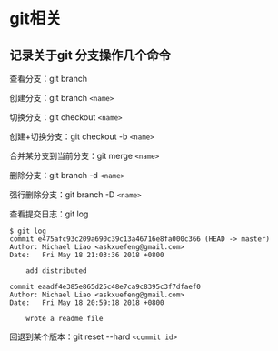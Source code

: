 # git相关

## 记录关于git 分支操作几个命令

查看分支：git branch

创建分支：git branch `<name>`

切换分支：git checkout `<name>`

创建+切换分支：git checkout -b `<name>`

合并某分支到当前分支：git merge `<name>`

删除分支：git branch -d `<name>`

强行删除分支：git branch -D `<name>`

查看提交日志：git log

```
$ git log
commit e475afc93c209a690c39c13a46716e8fa000c366 (HEAD -> master)
Author: Michael Liao <askxuefeng@gmail.com>
Date:   Fri May 18 21:03:36 2018 +0800

    add distributed

commit eaadf4e385e865d25c48e7ca9c8395c3f7dfaef0
Author: Michael Liao <askxuefeng@gmail.com>
Date:   Fri May 18 20:59:18 2018 +0800

    wrote a readme file
```

回退到某个版本：git reset --hard `<commit id>`
